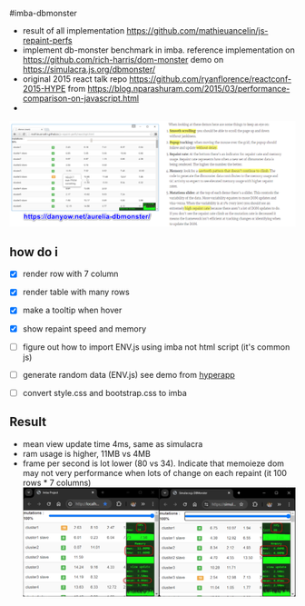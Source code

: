 #imba-dbmonster
- result of all implementation https://github.com/mathieuancelin/js-repaint-perfs
- implement db-monster benchmark in imba. reference implementation on https://github.com/rich-harris/dom-monster demo on https://simulacra.js.org/dbmonster/
- original 2015 react talk repo https://github.com/ryanflorence/reactconf-2015-HYPE from https://blog.nparashuram.com/2015/03/performance-comparison-on-javascript.html
- 

![info](info.webp)

## how do i
- [x] render row with 7 column
- [x] render table with many rows
- [x] make a tooltip when hover
- [x] show repaint speed and memory
- [ ] figure out how to import ENV.js using imba not html script (it's common js)
- [ ] generate random data (ENV.js) see demo from [hyperapp](https://github.com/mathieuancelin/js-repaint-perfs/blob/gh-pages/hyperapp/index.js)
- [ ] convert style.css and bootstrap.css to imba


## Result
- mean view update time 4ms, same as simulacra
- ram usage is higher, 11MB vs 4MB
- frame per second is lot lower (80 vs 34). Indicate that memoieze dom may not very performance when lots of change on each repaint (it 100 rows * 7 columns)
![bm](bm.webp)